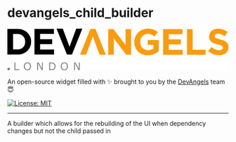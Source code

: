 # devangels_child_builder

[![DevAngels][logo]][devangels_link_black]

An open-source widget filled with ✨ brought to you by the [DevAngels][devangels_link_black] team 😇

[![License: MIT][license_badge]][license_link]

---

A builder which allows for the rebuilding of the UI when dependency changes but not the child passed in


[license_badge]: https://img.shields.io/badge/license-MIT-blue.svg
[license_link]: https://opensource.org/licenses/MIT
[logo]: https://raw.githubusercontent.com/devangels/devangels_brand/main/styles/README/devangels_black.png#gh-light-mode-only
[logo]: https://raw.githubusercontent.com/devangels/devangels_brand/main/styles/README/devangels_white.png#gh-dark-mode-only
[devangels_link_black]: https://www.devangels.london/
[devangels_link_white]: https://www.devangels.london/
